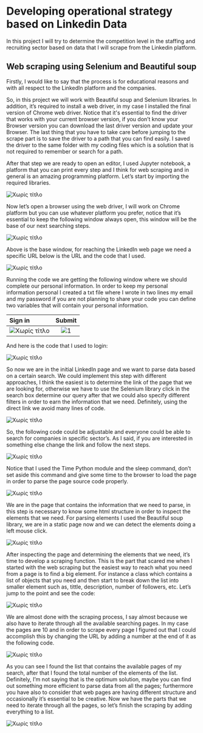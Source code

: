 # Developing operational strategy based on Linkedin Data
In this project I will try to determine the competition level in the staffing and recruiting sector based on data that I will scrape from the Linkedin platform.

## Web scraping using Selenium and Beautiful soup 
Firstly, I would like to say that the process is for educational reasons and with all respect to the LinkedIn platform and the companies. 

So, in this project we will work with Beautiful soup and Selenium libraries. In addition, it’s required to install a web driver, in my case I installed the final version of Chrome web driver. Notice that it's essential to find the driver that works with your current browser version, if you don’t know your Browser version you can download the last driver version and update your Browser. The last thing that you have to take care before jumping to the scrape part is to save the driver to a path that you can find easily. I saved the driver to the same folder with my coding files which is a solution that is not required to remember or search for a path.

After that step we are ready to open an editor, I used Jupyter notebook, a platform that you can print every step and I think for web scraping and in general is an amazing programming platform. Let’s start by importing the required libraries. 

![Χωρίς τίτλο](https://user-images.githubusercontent.com/66875726/103679154-2aae9680-4f8d-11eb-9a7b-3ae0584f8f10.png)

Now let’s open a browser using the web driver, I will work on Chrome platform but you can use whatever platform you prefer, notice that it’s essential to keep the  following window always open, this window will be the base of our next searching steps.

![Χωρίς τίτλο](https://user-images.githubusercontent.com/66875726/103694310-7704d100-4fa3-11eb-83ef-cfd2b881aa05.png)

Above is the base window, for reaching the LinkedIn web page we need a specific URL below is the URL and the code that I used.

![Χωρίς τίτλο](https://user-images.githubusercontent.com/66875726/103694779-322d6a00-4fa4-11eb-9127-50b88928d0af.png)

Running the code we are getting the following window where we should complete our personal information. In order to keep my personal information personal I created a txt file where I wrote in two lines my email and my password if you are not planning to share your code you can define two variables that will contain your personal information.


| Sign in      | Submit     | 
| :---         |     :---:      |      
| ![Χωρίς τίτλο](https://user-images.githubusercontent.com/66875726/103699197-41fc7c80-4fab-11eb-8930-290f0d3e6fac.png)  |  ![1](https://user-images.githubusercontent.com/66875726/103698889-b8e54580-4faa-11eb-8b39-2bd02e6081b1.png) |

And here is the code that I used to login:



![Χωρίς τίτλο](https://user-images.githubusercontent.com/66875726/103701301-702f8b80-4fae-11eb-91be-7c7dd3ad281e.png)

So now we are in the initial LinkedIn page and we want to parse data based on a certain search. We could implement this step with different approaches, I think the easiest is to determine the link of the page that we are looking for, otherwise we have to use the Selenium library click in the search box determine our query after that we could also specify different filters in order to earn the information that we need. Definitely, using the direct link we avoid many lines of code.

![Χωρίς τίτλο](https://user-images.githubusercontent.com/66875726/103703411-31023a00-4fb0-11eb-8c0f-fe9cff784650.png)

So, the following code could be adjustable and everyone could be able to search for companies in specific sector’s. As I said, if you are interested in something else change the link and follow the next steps.

![Χωρίς τίτλο](https://user-images.githubusercontent.com/66875726/103704090-5e9bb300-4fb1-11eb-81a1-c1dcb03c23ba.png)

Notice that I used the Time Python module and the sleep command, don’t set aside this command and give some time to the browser to load the page in order to parse the page source code properly.

![Χωρίς τίτλο](https://user-images.githubusercontent.com/66875726/103704801-8d665900-4fb2-11eb-9f5c-b515455be378.png)

We are in the page that contains the information that we need to parse, in this step is necessary to know some html structure in order to inspect the elements that we need. For parsing elements I used the Beautiful soup library, we are in a static page now and we can detect the elements doing a left mouse click.

![Χωρίς τίτλο](https://user-images.githubusercontent.com/66875726/103705829-690b7c00-4fb4-11eb-907c-aee6c4bcf9b7.png)

After inspecting the page and determining the elements that we need, it’s time to develop a scraping function. This is the part that scared me when I started with the web scraping but the easiest way to reach what you need from a page is to find a big element. For instance a class which contains a list of objects that you need and then start to break down the list into smaller element such as, tittle, description, number of followers, etc. Let’s jump to the point and see the code: 

![Χωρίς τίτλο](https://user-images.githubusercontent.com/66875726/103811256-51400080-5065-11eb-8079-525ab637f485.png)

We are almost done with the scraping process, I say almost because we also have to iterate through all the available searching pages. In my case the pages are 10 and in order to scrape every page I figured out that I could accomplish this by changing the URL by adding a number at the end of it as the following code.

![Χωρίς τίτλο](https://user-images.githubusercontent.com/66875726/103862638-25099b80-50c8-11eb-93e3-65e8a5e76c7c.png)

As you can see I found the list that contains the available pages of my search, after that I found the total number of the elements of the list. Definitely, I’m not saying that is the optimum solution, maybe you can find out something more efficient to parse data from all the pages; furthermore you have also to consider that web pages are having different structure and occasionally it’s essential to be creative. Now we have the parts that we need to iterate through all the pages, so let’s finish the scraping by adding everything to a list.

![Χωρίς τίτλο](https://user-images.githubusercontent.com/66875726/103865245-921f3000-50cc-11eb-892d-9fecc3a8d707.png)



